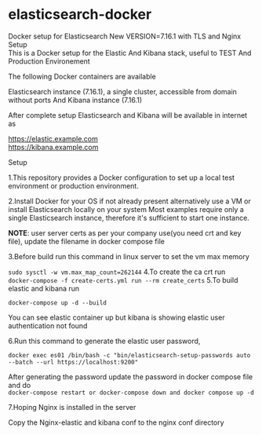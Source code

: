 # elasticsearch-docker
Docker setup for Elasticsearch New VERSION=7.16.1 with TLS and Nginx Setup <br>
This is a Docker setup for the Elastic And Kibana stack, useful to  TEST And Production Environement <br>

The following Docker containers are available

Elasticsearch instance (7.16.1), a single cluster, accessible from domain without ports
And Kibana instance  (7.16.1)

After complete setup  Elasticsearch and Kibana will be available in internet as

https://elastic.example.com <br>
https://kibana.example.com




Setup

1.This repository provides a Docker configuration to set up a local test environment or production environment.

2.Install Docker for your OS if not already present
alternatively use a VM or install Elasticsearch locally on your system
Most examples require only a single Elasticsearch instance, therefore it's sufficient to start one instance.

**NOTE**: user server certs as per your company use(you need crt and key file), update the filename in docker compose file

3.Before build run this command in linux server to set the vm max memory <br>

```sudo sysctl -w vm.max_map_count=262144```
4.To create the ca crt run <br>
```docker-compose -f create-certs.yml run --rm create_certs```
5.To build elastic and kibana run

```docker-compose up -d --build```

You can see elastic container up but kibana is showing elastic user authentication not found

6.Run this command to generate the elastic user password,

```docker exec es01 /bin/bash -c "bin/elasticsearch-setup-passwords auto --batch --url https://localhost:9200"```

After generating the password update the  password in docker compose file and do <br>
```docker-compose restart or docker-compose down and docker compose up -d```


7.Hoping Nginx is installed in the server <br>

Copy the Nginx-elastic and kibana conf to the nginx conf directory 



